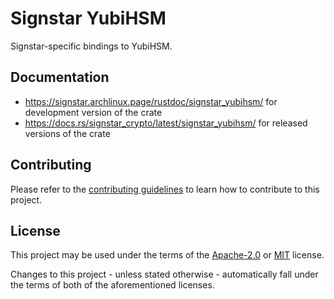 # Signstar YubiHSM

Signstar-specific bindings to YubiHSM.

## Documentation

- <https://signstar.archlinux.page/rustdoc/signstar_yubihsm/> for development version of the crate
- <https://docs.rs/signstar_crypto/latest/signstar_yubihsm/> for released versions of the crate

## Contributing

Please refer to the [contributing guidelines] to learn how to contribute to this project.

## License

This project may be used under the terms of the [Apache-2.0] or [MIT] license.

Changes to this project - unless stated otherwise - automatically fall under the terms of both of the aforementioned licenses.

[Apache-2.0]: https://www.apache.org/licenses/LICENSE-2.0
[MIT]: https://opensource.org/licenses/MIT
[NetHSM]: https://www.nitrokey.com/products/nethsm
[contributing guidelines]: ../CONTRIBUTING.md
